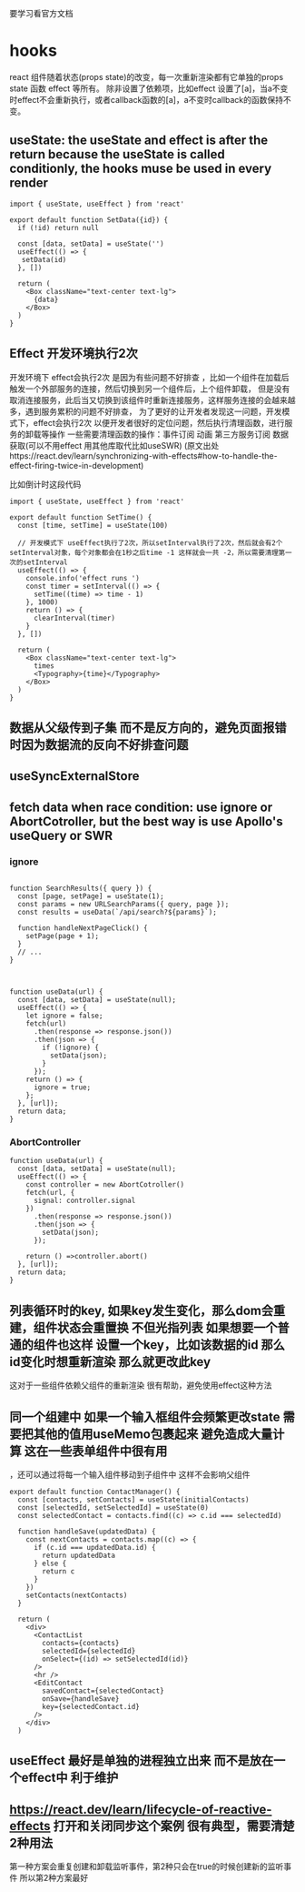 要学习看官方文档 

# hooks
react 组件随着状态(props state)的改变，每一次重新渲染都有它单独的props state 函数 effect 等所有。
除非设置了依赖项，比如effect 设置了[a]，当a不变时effect不会重新执行，或者callback函数的[a]，a不变时callback的函数保持不变。


## useState: the useState and effect is after the return because the useState is called conditionly, the hooks muse be used in every render
```
import { useState, useEffect } from 'react'

export default function SetData({id}) {
  if (!id) return null
  
  const [data, setData] = useState('')
  useEffect(() => {
   setData(id)
  }, [])

  return (
    <Box className="text-center text-lg">
      {data}  
    </Box>
  )
}
```

## Effect 开发环境执行2次
开发环境下 effect会执行2次 是因为有些问题不好排查 ，比如一个组件在加载后触发一个外部服务的连接，然后切换到另一个组件后，上个组件卸载，
但是没有取消连接服务，此后当又切换到该组件时重新连接服务，这样服务连接的会越来越多，遇到服务累积的问题不好排查，
为了更好的让开发者发现这一问题，开发模式下，effect会执行2次 以便开发者很好的定位问题，然后执行清理函数，进行服务的卸载等操作
一些需要清理函数的操作：事件订阅 动画 第三方服务订阅 数据获取(可以不用effect 用其他库取代比如useSWR)
(原文出处https://react.dev/learn/synchronizing-with-effects#how-to-handle-the-effect-firing-twice-in-development)

比如倒计时这段代码 
```
import { useState, useEffect } from 'react'

export default function SetTime() {
  const [time, setTime] = useState(100)

  // 开发模式下 useEffect执行了2次，所以setInterval执行了2次，然后就会有2个setInterval对象，每个对象都会在1秒之后time -1 这样就会一共 -2，所以需要清理第一次的setInterval
  useEffect(() => {
    console.info('effect runs ')
    const timer = setInterval(() => {
      setTime((time) => time - 1)
    }, 1000)
    return () => {
      clearInterval(timer)
    }
  }, [])

  return (
    <Box className="text-center text-lg">
      times
      <Typography>{time}</Typography>
    </Box>
  )
}
```


## 数据从父级传到子集 而不是反方向的，避免页面报错时因为数据流的反向不好排查问题


## useSyncExternalStore 

## fetch data when race condition: use ignore or AbortCotroller, but the best way is use Apollo's useQuery or SWR

### ignore
```

function SearchResults({ query }) {
  const [page, setPage] = useState(1);
  const params = new URLSearchParams({ query, page });
  const results = useData(`/api/search?${params}`);

  function handleNextPageClick() {
    setPage(page + 1);
  }
  // ...
}



function useData(url) {
  const [data, setData] = useState(null);
  useEffect(() => {
    let ignore = false;
    fetch(url)
      .then(response => response.json())
      .then(json => {
        if (!ignore) {
          setData(json);
        }
      });
    return () => {
      ignore = true;
    };
  }, [url]);
  return data;
}
```

### AbortController

```javescript
function useData(url) {
  const [data, setData] = useState(null);
  useEffect(() => {
    const controller = new AbortCotroller()
    fetch(url, {
      signal: controller.signal
    })
      .then(response => response.json())
      .then(json => {
        setData(json);
      });

    return () =>controller.abort()
  }, [url]);
  return data;
}

```

## 列表循环时的key, 如果key发生变化，那么dom会重建，组件状态会重置换 不但光指列表 如果想要一个普通的组件也这样 设置一个key，比如该数据的id 那么id变化时想重新渲染 那么就更改此key
这对于一些组件依赖父组件的重新渲染 很有帮助，避免使用effect这种方法

## 同一个组建中 如果一个输入框组件会频繁更改state 需要把其他的值用useMemo包裹起来 避免造成大量计算 这在一些表单组件中很有用
，还可以通过将每一个输入组件移动到子组件中 这样不会影响父组件
```
export default function ContactManager() {
  const [contacts, setContacts] = useState(initialContacts)
  const [selectedId, setSelectedId] = useState(0)
  const selectedContact = contacts.find((c) => c.id === selectedId)

  function handleSave(updatedData) {
    const nextContacts = contacts.map((c) => {
      if (c.id === updatedData.id) {
        return updatedData
      } else {
        return c
      }
    })
    setContacts(nextContacts)
  }

  return (
    <div>
      <ContactList
        contacts={contacts}
        selectedId={selectedId}
        onSelect={(id) => setSelectedId(id)}
      />
      <hr />
      <EditContact
        savedContact={selectedContact}
        onSave={handleSave}
        key={selectedContact.id}
      />
    </div>
  )
```

## useEffect 最好是单独的进程独立出来 而不是放在一个effect中 利于维护

## https://react.dev/learn/lifecycle-of-reactive-effects 打开和关闭同步这个案例 很有典型，需要清楚2种用法
第一种方案会重复创建和卸载监听事件，第2种只会在true的时候创建新的监听事件 所以第2种方案最好

